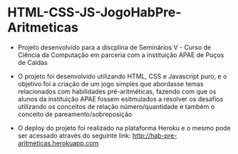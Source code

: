 # HTML-CSS-JS-JogoHabPre-Aritmeticas

- Projeto desenvolvido para a discplina de Seminários V - Curso de Ciência da Computação em parceria com a instituição APAE de Poços de Caldas

- O projeto foi desenvolvido utilizando HTML, CSS e Javascript puro, e o objetivo foi a criação de um jogo simples que abordasse temas relacionados com habilidades
  pré-aritméticas, fazendo com que os alunos da instituição APAE fossem esitmulados a resolver os desafios utilizando os conceitos de relação número/quantidade e também
  o conceito de pareamento/sobreposição
  
 - O deploy do projeto foi realizado na plataforma Heroku e o mesmo pode ser acessado através do seguinte link: http://hab-pre-aritmeticas.herokuapp.com
